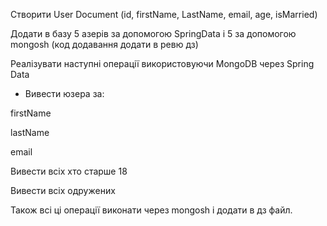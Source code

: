Створити User Document (id, firstName, LastName, email, age, isMarried)

Додати в базу 5 азерів за допомогою SpringData i 5 за допомогою mongosh (код додавання додати в ревю дз)

Реалізувати наступні операції використовуючи MongoDB через Spring Data

- Вивести юзера за:

firstName

lastName

email

Вивести всіх хто старше 18

Вивести всіх одружених

Також всі ці операції виконати через mongosh i додати в дз файл.